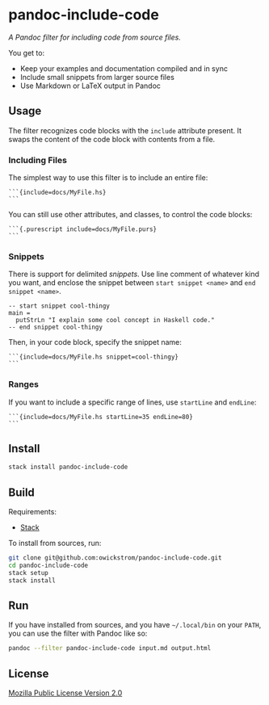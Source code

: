 # pandoc-include-code

_A Pandoc filter for including code from source files._

You get to:

* Keep your examples and documentation compiled and in sync
* Include small snippets from larger source files
* Use Markdown or LaTeX output in Pandoc

## Usage

The filter recognizes code blocks with the `include` attribute present. It
swaps the content of the code block with contents from a file.

### Including Files

The simplest way to use this filter is to include an entire file:

    ```{include=docs/MyFile.hs}
    ```

You can still use other attributes, and classes, to control the code blocks:

    ```{.purescript include=docs/MyFile.purs}
    ```

### Snippets

There is support for delimited _snippets_. Use line comment of whatever kind
you want, and enclose the snippet between `start snippet <name>` and
`end snippet <name>`.

    -- start snippet cool-thingy
    main =
      putStrLn "I explain some cool concept in Haskell code."
    -- end snippet cool-thingy

Then, in your code block, specify the snippet name:

    ```{include=docs/MyFile.hs snippet=cool-thingy}
    ```

### Ranges

If you want to include a specific range of lines, use `startLine` and `endLine`:

    ```{include=docs/MyFile.hs startLine=35 endLine=80}
    ```

## Install

```bash
stack install pandoc-include-code
```

## Build

Requirements:

* [Stack](https://docs.haskellstack.org/en/stable/README/)

To install from sources, run:

```bash
git clone git@github.com:owickstrom/pandoc-include-code.git
cd pandoc-include-code
stack setup
stack install
```

## Run

If you have installed from sources, and you have `~/.local/bin` on your
`PATH`, you can use the filter with Pandoc like so:

```bash
pandoc --filter pandoc-include-code input.md output.html
```

## License

[Mozilla Public License Version 2.0](LICENSE)
